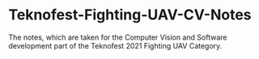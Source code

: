 # Teknofest-Fighting-UAV-CV-Notes
The notes, which are taken for the Computer Vision and Software development part of the Teknofest 2021 Fighting UAV Category.

